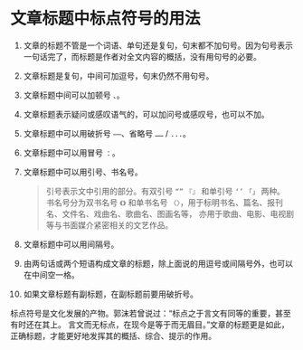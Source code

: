 # 文章标题中标点符号的用法

1. 文章的标题不管是一个词语、单句还是复句，句末都不加句号。因为句号表示一句话完了，而标题是作者对全文内容的概括，没有用句号的必要。

2. 文章标题是复句，中间可加逗号，句末仍然不用句号。

3. 文章标题中间可以加顿号 `、`。

4. 文章标题表示疑问或感叹语气的，可以加问号或感叹号，也可以不加。

5. 文章标题中可以用破折号 `——`、省略号 `……` / `...`。

6. 文章标题中可以用冒号 `：`。

7. 文章标题中可以用引号、书名号。

    > 引号表示文中引用的部分。有双引号 `“”` `『』` 和单引号 `‘’` `「」` 两种。\
    > 书名号分为双书名号 `《》` 和单书名号 `〈〉`，用于标明书名、篇名、报刊名、文件名、戏曲名、歌曲名、图画名等，
    亦用于歌曲、电影、电视剧等与书面媒介紧密相关的文艺作品。

8. 文章标题中可以用间隔号。

9. 由两句话或两个短语构成文章的标题，除上面说的用逗号或间隔号外，也可以在中间空一格。

10. 如果文章标题有副标题，在副标题前要用破折号。

标点符号是文化发展的产物。郭沫若曾说过：“标点之于言文有同等的重要，甚至有时还在其上。
言文而无标点，在现今是等于而无眉目。”文章的标题更是如此，正确标题，才能更好地发挥其的概括、综合、提示的作用。
